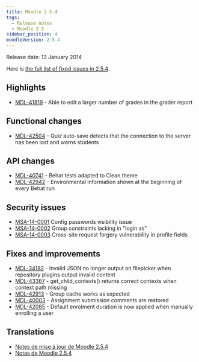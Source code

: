 ```yaml
---
title: Moodle 2.5.4
tags:
  - Release notes
  - Moodle 2.5
sidebar_position: 4
moodleVersion: 2.5.4
---
```

Release date: 13 January 2014

Here is [the full list of fixed issues in 2.5.4](https://moodle.atlassian.net/secure/IssueNavigator!executeAdvanced.jspa?jqlQuery=project+%3D+mdl+AND+resolution+%3D+fixed+AND+fixVersion+in+%28%222.5.4%22%29+ORDER+BY+priority+DESC&runQuery=true&clear=true).

## Highlights

- [MDL-41819](https://moodle.atlassian.net/browse/MDL-41819) - Able to edit a larger number of grades in the grader report

## Functional changes

- [MDL-42504](https://moodle.atlassian.net/browse/MDL-42504) - Quiz auto-save detects that the connection to the server has been lost and warns students

## API changes

- [MDL-40741](https://moodle.atlassian.net/browse/MDL-40741) - Behat tests adapted to Clean theme
- [MDL-42942](https://moodle.atlassian.net/browse/MDL-42942) - Environmental information shown at the beginning of every Behat run

## Security issues

- [MSA-14-0001](https://moodle.org/mod/forum/discuss.php?d=252414) Config passwords visibility issue
- [MSA-14-0002](https://moodle.org/mod/forum/discuss.php?d=252415) Group constraints lacking in "login as"
- [MSA-14-0003](https://moodle.org/mod/forum/discuss.php?d=252416) Cross-site request forgery vulnerability in profile fields

## Fixes and improvements

- [MDL-34182](https://moodle.atlassian.net/browse/MDL-34182) - Invalid JSON no longer output on filepicker when repository plugins output invalid content
- [MDL-43367](https://moodle.atlassian.net/browse/MDL-43367) - get_child_contexts() returns correct contexts when context path missing
- [MDL-42913](https://moodle.atlassian.net/browse/MDL-42913) - Group cache works as expected
- [MDL-40003](https://moodle.atlassian.net/browse/MDL-40003) - Assignment submission comments are restored
- [MDL-42085](https://moodle.atlassian.net/browse/MDL-42085) - Default enrolment duration is now applied when manually enrolling a user

## Translations

- [Notes de mise à jour de Moodle 2.5.4](https://docs.moodle.org/fr/Notes_de_mise_à_jour_de_Moodle_2.5.4)
- [Notas de Moodle 2.5.4](https://docs.moodle.org/es/Notas_de_Moodle_2.5.4)
